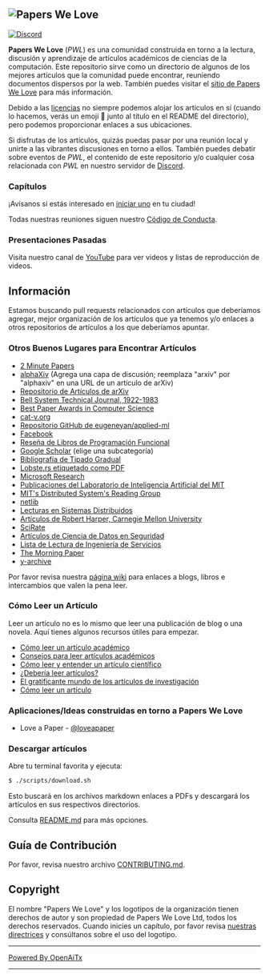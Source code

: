 ## ![Papers We Love](http://paperswelove.org/images/logo-top.svg)

 [![Discord](https://img.shields.io/static/v1?label=Discord&message=join%20us!&color=mediumslateblue)](https://discord.gg/Tu2VynkRWV)

**Papers We Love** (*PWL*) es una comunidad construida en torno a la lectura, discusión y aprendizaje de artículos académicos de ciencias de la computación. Este repositorio sirve como un directorio de algunos de los mejores artículos que la comunidad puede encontrar, reuniendo documentos dispersos por la web. También puedes visitar el [sitio de Papers We Love](http://paperswelove.org/) para más información.

Debido a las [licencias](https://github.com/papers-we-love/papers-we-love/blob/master/.github/CONTRIBUTING.md#respect-content-licenses) no siempre podemos alojar los artículos en sí (cuando lo hacemos, verás un emoji :scroll: junto al título en el README del directorio), pero podemos proporcionar enlaces a sus ubicaciones.

Si disfrutas de los artículos, quizás puedas pasar por una reunión local y unirte a las vibrantes discusiones en torno a ellos. También puedes debatir sobre eventos de *PWL*, el contenido de este repositorio y/o cualquier cosa relacionada con *PWL* en nuestro servidor de [Discord](https://discord.gg/Tu2VynkRWV).

### Capítulos

¡Avísanos si estás interesado en [iniciar uno](https://github.com/papers-we-love/organizers) en tu ciudad!

Todas nuestras reuniones siguen nuestro [Código de Conducta](CODE_OF_CONDUCT.md).

### Presentaciones Pasadas

Visita nuestro canal de [YouTube](https://www.youtube.com/user/PapersWeLove) para ver videos y listas de reproducción de videos.

## Información

Estamos buscando pull requests relacionados con artículos que deberíamos agregar, mejor organización de los artículos que ya tenemos y/o enlaces a otros repositorios de artículos a los que deberíamos apuntar.

### Otros Buenos Lugares para Encontrar Artículos

* [2 Minute Papers](https://www.youtube.com/user/keeroyz)
* [alphaXiv](https://www.alphaxiv.org/) (Agrega una capa de discusión; reemplaza "arxiv" por "alphaxiv" en una URL de un artículo de arXiv)
* [Repositorio de Artículos de arXiv](http://arxiv.org/)
* [Bell System Technical Journal, 1922-1983](https://www.bell-labs.com/our-research/technical-journal/)
* [Best Paper Awards in Computer Science](http://jeffhuang.com/best_paper_awards.html)
* [cat-v.org](http://doc.cat-v.org/)
* [Repositorio GitHub de eugeneyan/applied-ml](https://github.com/eugeneyan/applied-ml)
* [Facebook](https://research.facebook.com/publications/)
* [Reseña de Libros de Programación Funcional](http://alexott.net/en/fp/books/)
* [Google Scholar](http://scholar.google.com/citations?view_op=top_venues&hl=en&vq=eng) (elige una subcategoría)
* [Bibliografía de Tipado Gradual](http://samth.github.io/gradual-typing-bib/)
* [Lobste.rs etiquetado como PDF](https://lobste.rs/t/pdf)
* [Microsoft Research](https://www.microsoft.com/en-us/research/publications/)
* [Publicaciones del Laboratorio de Inteligencia Artificial del MIT](http://dspace.mit.edu/handle/1721.1/39813)
* [MIT's Distributed System's Reading Group](http://dsrg.pdos.csail.mit.edu/)
* [netlib](http://www.netlib.org/)
* [Lecturas en Sistemas Distribuidos](http://christophermeiklejohn.com/distributed/systems/2013/07/12/readings-in-distributed-systems.html)
* [Artículos de Robert Harper, Carnegie Mellon University](https://www.cs.cmu.edu/~rwh/papers/index.html)
* [SciRate](https://scirate.com/)
* [Artículos de Ciencia de Datos en Seguridad](http://www.covert.io/the-definitive-security-datascience-and-machinelearning-guide/)
* [Lista de Lectura de Ingeniería de Servicios](https://github.com/mmcgrana/services-engineering)
* [The Morning Paper](http://blog.acolyer.org/)
* [y-archive](http://yarchive.net/comp/index.html)

Por favor revisa nuestra [página wiki](https://github.com/papers-we-love/papers-we-love/wiki/Other-Good-Sources-of-Reading-Material) para enlaces a blogs, libros e intercambios que valen la pena leer.

### Cómo Leer un Artículo

Leer un artículo no es lo mismo que leer una publicación de blog o una novela. Aquí tienes algunos recursos útiles para empezar.

* [Cómo leer un artículo académico](http://organizationsandmarkets.com/2010/08/31/how-to-read-an-academic-article/)
* [Consejos para leer artículos académicos](https://userpages.umbc.edu/~akmassey/posts/2012-02-15-advice-on-reading-academic-papers.html)
* [Cómo leer y entender un artículo científico](http://violentmetaphors.com/2013/08/25/how-to-read-and-understand-a-scientific-paper-2/)
* [¿Debería leer artículos?](http://michaelrbernste.in/2014/10/21/should-i-read-papers.html)
* [El gratificante mundo de los artículos de investigación](https://www.youtube.com/watch?v=8eRx5Wo3xYA)
* [Cómo leer un artículo](http://ccr.sigcomm.org/online/files/p83-keshavA.pdf)

### Aplicaciones/Ideas construidas en torno a Papers We Love

* Love a Paper - [@loveapaper](https://twitter.com/loveapaper)

### Descargar artículos

Abre tu terminal favorita y ejecuta:

```bash
$ ./scripts/download.sh
```

Esto buscará en los archivos markdown enlaces a PDFs y descargará los artículos en sus respectivos directorios.

Consulta [README.md](./scripts/README.md) para más opciones.

## Guía de Contribución

Por favor, revisa nuestro archivo [CONTRIBUTING.md](https://github.com/papers-we-love/papers-we-love/blob/master/.github/CONTRIBUTING.md).

## Copyright

El nombre "Papers We Love" y los logotipos de la organización tienen derechos de autor y son propiedad de Papers We Love Ltd, todos los derechos reservados. Cuando inicies un capítulo, por favor revisa [nuestras directrices](https://github.com/papers-we-love/papers-we-love/wiki/Creating-a-PWL-chapter) y consúltanos sobre el uso del logotipo.

---

[Powered By OpenAiTx](https://github.com/OpenAiTx/OpenAiTx)

---